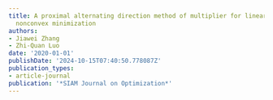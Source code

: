 ```yaml
---
title: A proximal alternating direction method of multiplier for linearly constrained
  nonconvex minimization
authors:
- Jiawei Zhang
- Zhi-Quan Luo
date: '2020-01-01'
publishDate: '2024-10-15T07:40:50.778087Z'
publication_types:
- article-journal
publication: '*SIAM Journal on Optimization*'
---
```

